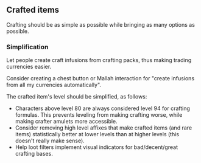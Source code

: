 ## Crafted items

Crafting should be as simple as possible while bringing as many options as possible.

### Simplification

Let people create craft infusions from crafting packs, thus making trading currencies easier.

Consider creating a chest button or Mallah interaction for "create infusions from all my currencies automatically".

The crafted item's level should be simplified, as follows:

- Characters above level 80 are always considered level 94 for crafting formulas. This prevents leveling from making crafting worse, while making crafter amulets more accessible.
- Consider removing high level affixes that make crafted items (and rare items) statistically better at lower levels than at higher levels (this doesn't really make sense).
- Help loot filters implement visual indicators for bad/decent/great crafting bases.
